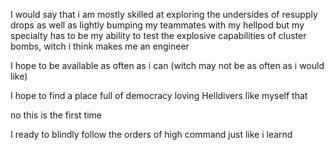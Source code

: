 I would say that i am mostly skilled at exploring the undersides of resupply drops as well as lightly bumping my teammates with my hellpod but my specialty has to be my ability to test the explosive capabilities of cluster bombs, witch i think makes me an engineer  

I hope to be available as often as i can (witch may not be as often as i would like)

I hope to find a place full of democracy loving Helldivers like myself that 

no this is the first time 

I ready to blindly follow the orders of high command just like i learnd 